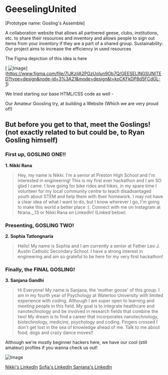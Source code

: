 # GeeselingUnited
[Prototype name: Gosling's Assemble]

A collaboration website that allows all partnered geese, clubs, institutions, etc. to share their resources and inventory and allows people to sign out items from your inventory if they are a part of a shared group.
Sustainability: Our project aims to increase the efficiency in used resources 

The Figma depiction of this idea is here 


[
![Image](https://github.com/users/kingdom-of-ash/projects/1/assets/134238681/0dc37c94-09af-4eac-8c92-5df160101bd6)] (https://www.figma.com/file/7IJKzjlA2PGzUoIun9Ob7Q/GEESELINGSUNITED?type=design&node-id=3%3A21&mode=design&t=koCKFkDP8d5FCdGL-1)


We tried starting our base HTML/CSS code as well - 

Our Amateur Goosling try, at building a Website (Which we are very proud of!) 

## But before you get to that, **meet the Goslings!** (not exactly related to but could be, to Ryan Gosling himself) 

### First up, GOSLING ONE!! 

**1. Nikki Rana** 
> Hey, my name is Nikki. I'm a senior at Preston High School and I'm interested in engineering! This is my first ever hackathon and I am SO glad I came. I love going for bike rides and hikes, in my spare time I volunteer for my local community centre to teach disadvantaged youth about STEM and help them with their homework. I may not have a clear idea of what I want to do, but I know wherever I go, I'm going to make this world a better place :). Connect with me on Instagram at Nrana._.13 or Nikki Rana on LinkedIn! (Linked below)

### Presenting, GOSLING TWO! 

**2. Sophia Tatlongnaria**
> Hello! My name is Sophia and I am currently a senior at Father Leo J. Austin Catholic Secondary School. I have a strong interest in engineering and am so grateful to be here for my very first hackathon!

### Finally, the FINAL GOSLING! 

**3. Sanjana Gandhi** 
> Hi Everyone! My name is Sanjana, the 'mother goose' of this group. I am in my fourth year of Psychology at Waterloo University with limited experience with coding. Although I am super open to learning and meeting people in this field. My goal is to integrate healthcare and nanotechnology and be involved in research fields that combine the two! My dream is to find a career that incorporates nanotechnology, biotechnology, medicine, psychology and coding. Fingers crossed I don't get lost in the sea of knowledge ahead of me. Talk to me about food, dogs and crazy dance moves!! 


Although we're mostly beginner hackers here, we have our cool (still amateur) profiles if you wanna check us out!



![Image](https://github.com/users/kingdom-of-ash/projects/1/assets/134238681/46e9598b-0b12-4e4f-a49f-f4088548ca92)

[Nikki's LinkedIn](https://www.linkedin.com/in/nikki-rana735/) 
[ Sofia's LinkedIn ](https://www.linkedin.com/in/sophia-tatlongmaria-19a801274/)
[ Sanjana's LinkedIn ](https://www.linkedin.com/in/sanjana-gandhi-353643289/)
